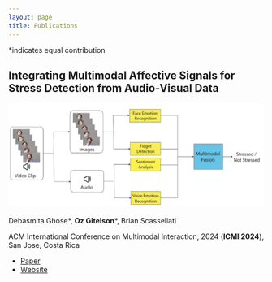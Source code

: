```yaml
---
layout: page
title: Publications
---
```

*indicates equal contribution

## Integrating Multimodal Affective Signals for Stress Detection from Audio-Visual Data
![Stress Detection](assets/images/icmi2024.png) <br><br>
Debasmita Ghose\*, __Oz Gitelson__\*, Brian Scassellati

ACM International Conference on Multimodal Interaction, 2024 (__ICMI 2024__), San Jose, Costa Rica

<ul class="social-media-list">
<li>
<a href="/404" target="_blank">
    Paper
</a> 
</li>
<li>
<a href="/404" target="_blank">
    Website
</a> 
</li>
</ul>
